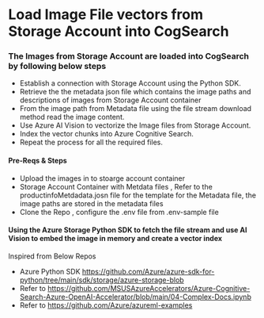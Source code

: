 # Load Image File vectors from Storage Account into CogSearch 
### The Images from Storage Account are loaded into CogSearch by following below steps
- Establish a connection with Storage Account using the Python SDK.
- Retrieve the  the metadata json file which contains the image paths and descriptions of images from Storage Account container
- From the image path from Metadata file using the file stream download method read the image content.
- Use Azure AI Vision to vectorize the Image files from Storage Account.
- Index the vector chunks into Azure Cognitive Search.
- Repeat the process for all the required files.

#### Pre-Reqs & Steps
- Upload the images in to stoarge account container
- Storage Account Container with Metdata files , Refer to the productinfoMetdadata.josn file for the template for the Metadata file, the image paths are stored in the metadata files
- Clone the Repo , configure the .env file from .env-sample file


#### Using the Azure Storage Python SDK  to fetch the file stream and use AI Vision to embed the image in memory and create a vector index
Inspired from Below Repos
- Azure Python SDK https://github.com/Azure/azure-sdk-for-python/tree/main/sdk/storage/azure-storage-blob
- Refer to https://github.com/MSUSAzureAccelerators/Azure-Cognitive-Search-Azure-OpenAI-Accelerator/blob/main/04-Complex-Docs.ipynb
- Refer to https://github.com/Azure/azureml-examples
